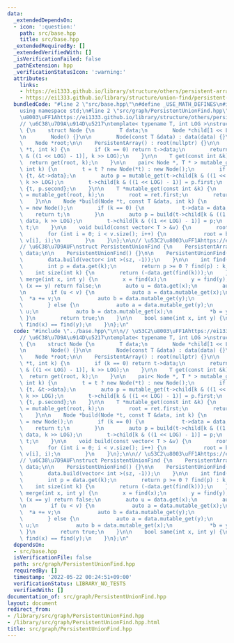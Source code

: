 ```yaml
---
data:
  _extendedDependsOn:
  - icon: ':question:'
    path: src/base.hpp
    title: src/base.hpp
  _extendedRequiredBy: []
  _extendedVerifiedWith: []
  _isVerificationFailed: false
  _pathExtension: hpp
  _verificationStatusIcon: ':warning:'
  attributes:
    links:
    - https://ei1333.github.io/library/structure/others/persistent-array.cpp
    - https://ei1333.github.io/library/structure/union-find/persistent-union-find.cpp
  bundledCode: "#line 2 \"src/base.hpp\"\n#define _USE_MATH_DEFINES\n#include <bits/stdc++.h>\n\
    using namespace std;\n#line 2 \"src/graph/PersistentUnionFind.hpp\"\n\n// \u53C2\
    \u8003\uFF1Ahttps://ei1333.github.io/library/structure/others/persistent-array.cpp\n\
    // \u6C38\u7D9A\u914D\u5217\ntemplate< typename T, int LOG >\nstruct PersistentArray\
    \ {\n    struct Node {\n        T data;\n        Node *child[1 << LOG] = {};\n\
    \n        Node() {}\n\n        Node(const T &data) : data(data) {}\n    };\n\n\
    \    Node *root;\n\n    PersistentArray() : root(nullptr) {}\n\n    T get(Node\
    \ *t, int k) {\n        if (k == 0) return t->data;\n        return get(t->child[k\
    \ & ((1 << LOG) - 1)], k >> LOG);\n    }\n\n    T get(const int &k) {\n      \
    \  return get(root, k);\n    }\n\n    pair< Node *, T * > mutable_get(Node *t,\
    \ int k) {\n        t = t ? new Node(*t) : new Node();\n        if (k == 0) return\
    \ {t, &t->data};\n        auto p = mutable_get(t->child[k & ((1 << LOG) - 1)],\
    \ k >> LOG);\n        t->child[k & ((1 << LOG) - 1)] = p.first;\n        return\
    \ {t, p.second};\n    }\n\n    T *mutable_get(const int &k) {\n        auto ret\
    \ = mutable_get(root, k);\n        root = ret.first;\n        return ret.second;\n\
    \    }\n\n    Node *build(Node *t, const T &data, int k) {\n        if (!t) t\
    \ = new Node();\n        if (k == 0) {\n            t->data = data;\n        \
    \    return t;\n        }\n        auto p = build(t->child[k & ((1 << LOG) - 1)],\
    \ data, k >> LOG);\n        t->child[k & ((1 << LOG) - 1)] = p;\n        return\
    \ t;\n    }\n\n    void build(const vector< T > &v) {\n        root = nullptr;\n\
    \        for (int i = 0; i < v.size(); i++) {\n            root = build(root,\
    \ v[i], i);\n        }\n    }\n};\n\n// \u53C2\u8003\uFF1Ahttps://ei1333.github.io/library/structure/union-find/persistent-union-find.cpp\n\
    // \u6C38\u7D9AUF\nstruct PersistentUnionFind {\n    PersistentArray< int, 3 >\
    \ data;\n\n    PersistentUnionFind() {}\n\n    PersistentUnionFind(int sz) {\n\
    \        data.build(vector< int >(sz, -1));\n    }\n\n    int find(int k) {\n\
    \        int p = data.get(k);\n        return p >= 0 ? find(p) : k;\n    }\n\n\
    \    int size(int k) {\n        return (-data.get(find(k)));\n    }\n\n    bool\
    \ merge(int x, int y) {\n        x = find(x);\n        y = find(y);\n        if\
    \ (x == y) return false;\n        auto u = data.get(x);\n        auto v = data.get(y);\n\
    \n        if (u < v) {\n            auto a = data.mutable_get(x);\n          \
    \  *a += v;\n            auto b = data.mutable_get(y);\n            *b = x;\n\
    \        } else {\n            auto a = data.mutable_get(y);\n            *a +=\
    \ u;\n            auto b = data.mutable_get(x);\n            *b = y;\n       \
    \ }\n        return true;\n    }\n\n    bool same(int x, int y) {\n        return\
    \ find(x) == find(y);\n    }\n};\n"
  code: "#include \"../base.hpp\"\n\n// \u53C2\u8003\uFF1Ahttps://ei1333.github.io/library/structure/others/persistent-array.cpp\n\
    // \u6C38\u7D9A\u914D\u5217\ntemplate< typename T, int LOG >\nstruct PersistentArray\
    \ {\n    struct Node {\n        T data;\n        Node *child[1 << LOG] = {};\n\
    \n        Node() {}\n\n        Node(const T &data) : data(data) {}\n    };\n\n\
    \    Node *root;\n\n    PersistentArray() : root(nullptr) {}\n\n    T get(Node\
    \ *t, int k) {\n        if (k == 0) return t->data;\n        return get(t->child[k\
    \ & ((1 << LOG) - 1)], k >> LOG);\n    }\n\n    T get(const int &k) {\n      \
    \  return get(root, k);\n    }\n\n    pair< Node *, T * > mutable_get(Node *t,\
    \ int k) {\n        t = t ? new Node(*t) : new Node();\n        if (k == 0) return\
    \ {t, &t->data};\n        auto p = mutable_get(t->child[k & ((1 << LOG) - 1)],\
    \ k >> LOG);\n        t->child[k & ((1 << LOG) - 1)] = p.first;\n        return\
    \ {t, p.second};\n    }\n\n    T *mutable_get(const int &k) {\n        auto ret\
    \ = mutable_get(root, k);\n        root = ret.first;\n        return ret.second;\n\
    \    }\n\n    Node *build(Node *t, const T &data, int k) {\n        if (!t) t\
    \ = new Node();\n        if (k == 0) {\n            t->data = data;\n        \
    \    return t;\n        }\n        auto p = build(t->child[k & ((1 << LOG) - 1)],\
    \ data, k >> LOG);\n        t->child[k & ((1 << LOG) - 1)] = p;\n        return\
    \ t;\n    }\n\n    void build(const vector< T > &v) {\n        root = nullptr;\n\
    \        for (int i = 0; i < v.size(); i++) {\n            root = build(root,\
    \ v[i], i);\n        }\n    }\n};\n\n// \u53C2\u8003\uFF1Ahttps://ei1333.github.io/library/structure/union-find/persistent-union-find.cpp\n\
    // \u6C38\u7D9AUF\nstruct PersistentUnionFind {\n    PersistentArray< int, 3 >\
    \ data;\n\n    PersistentUnionFind() {}\n\n    PersistentUnionFind(int sz) {\n\
    \        data.build(vector< int >(sz, -1));\n    }\n\n    int find(int k) {\n\
    \        int p = data.get(k);\n        return p >= 0 ? find(p) : k;\n    }\n\n\
    \    int size(int k) {\n        return (-data.get(find(k)));\n    }\n\n    bool\
    \ merge(int x, int y) {\n        x = find(x);\n        y = find(y);\n        if\
    \ (x == y) return false;\n        auto u = data.get(x);\n        auto v = data.get(y);\n\
    \n        if (u < v) {\n            auto a = data.mutable_get(x);\n          \
    \  *a += v;\n            auto b = data.mutable_get(y);\n            *b = x;\n\
    \        } else {\n            auto a = data.mutable_get(y);\n            *a +=\
    \ u;\n            auto b = data.mutable_get(x);\n            *b = y;\n       \
    \ }\n        return true;\n    }\n\n    bool same(int x, int y) {\n        return\
    \ find(x) == find(y);\n    }\n};\n"
  dependsOn:
  - src/base.hpp
  isVerificationFile: false
  path: src/graph/PersistentUnionFind.hpp
  requiredBy: []
  timestamp: '2022-05-22 00:24:51+09:00'
  verificationStatus: LIBRARY_NO_TESTS
  verifiedWith: []
documentation_of: src/graph/PersistentUnionFind.hpp
layout: document
redirect_from:
- /library/src/graph/PersistentUnionFind.hpp
- /library/src/graph/PersistentUnionFind.hpp.html
title: src/graph/PersistentUnionFind.hpp
---
```

